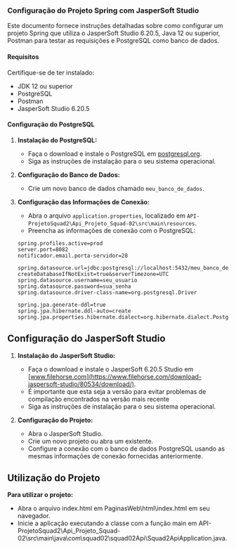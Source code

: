 ### Configuração do Projeto Spring com JasperSoft Studio

Este documento fornece instruções detalhadas sobre como configurar um projeto Spring que utiliza o JasperSoft Studio 6.20.5, Java 12 ou superior, Postman para testar as requisições e PostgreSQL como banco de dados.

#### Requisitos

Certifique-se de ter instalado:

- JDK 12 ou superior
- PostgreSQL
- Postman
- JasperSoft Studio 6.20.5

#### Configuração do PostgreSQL

1. **Instalação do PostgreSQL:**
   - Faça o download e instale o PostgreSQL em [postgresql.org](https://www.postgresql.org/download/).
   - Siga as instruções de instalação para o seu sistema operacional.

2. **Configuração do Banco de Dados:**
   - Crie um novo banco de dados chamado `meu_banco_de_dados`.

3. **Configuração das Informações de Conexão:**
   - Abra o arquivo `application.properties`, localizado em `API-ProjetoSquad2\Api_Projeto_Squad-02\src\main\resources`.
   - Preencha as informações de conexão com o PostgreSQL:

   ```properties
   spring.profiles.active=prod
   server.port=8082
   notificador.email.porta-servidor=28

   spring.datasource.url=jdbc:postgresql://localhost:5432/meu_banco_de_dados?createDatabaseIfNotExist=true&serverTimezone=UTC
   spring.datasource.username=seu_usuario
   spring.datasource.password=sua_senha
   spring.datasource.driver-class-name=org.postgresql.Driver

   spring.jpa.generate-ddl=true
   spring.jpa.hibernate.ddl-auto=create
   spring.jpa.properties.hibernate.dialect=org.hibernate.dialect.PostgreSQLDialect
   ```


 ## Configuração do JasperSoft Studio

1. **Instalação do JasperSoft Studio:**
   - Faça o download e instale o JasperSoft 6.20.5 Studio em [www.filehorse.com](https://www.filehorse.com/download-jaspersoft-studio/80534/download/).
   - É importante que esta seja a versão para evitar problemas de compilação encontrados na versão mais recente  
   - Siga as instruções de instalação para o seu sistema operacional.

2. **Configuração do Projeto:**
   - Abra o JasperSoft Studio.
   - Crie um novo projeto ou abra um existente.
   - Configure a conexão com o banco de dados PostgreSQL usando as mesmas informações de conexão fornecidas anteriormente.

## Utilização do Projeto
   **Para utilizar o projeto:**
   - Abra o arquivo index.html em PaginasWeb\html\index.html em seu navegador.
   - Inicie a aplicação executando a classe com a função main em API-ProjetoSquad2\Api_Projeto_Squad-02\src\main\java\com\squad02\squad02Api\Squad2ApiApplication.java.

  
